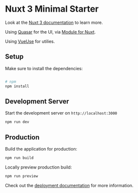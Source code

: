 # Nuxt 3 Minimal Starter

Look at the [Nuxt 3 documentation](https://nuxt.com/docs/getting-started/introduction) to learn more.

Using [Quasar](https://quasar.dev/) for the UI, via [Module for Nuxt](https://nuxt.com/modules/quasar#regarding-component-icons).

Using [VueUse](https://vueuse.org/nuxt/README.html) for utilies. 


## Setup

Make sure to install the dependencies:

```bash

# npm
npm install

```

## Development Server

Start the development server on `http://localhost:3000`

```bash
npm run dev
```

## Production

Build the application for production:

```bash
npm run build
```

Locally preview production build:

```bash
npm run preview
```

Check out the [deployment documentation](https://nuxt.com/docs/getting-started/deployment) for more information.
